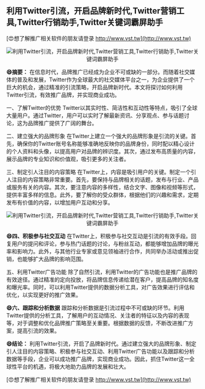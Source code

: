 ## **利用Twitter引流，开启品牌新时代,Twitter营销工具,Twitter行销助手,Twitter关键词霸屏助手**

[😍想了解推广相关软件的朋友请登录 http://www.vst.tw](http://www.vst.tw)

 <center><img src="https://vst.tw/MP4/tuiguang/png/8.png" alt="利用Twitter引流，开启品牌新时代,Twitter营销工具,Twitter行销助手,Twitter关键词霸屏助手"></center>

**😄摘要：**
在信息时代，品牌推广已经成为企业不可或缺的一部分。而随着社交媒体的普及和发展，Twitter作为全球最大的社交媒体平台之一，为企业提供了一个巨大的机会，通过精准的引流策略，开启品牌新时代。本文将探讨如何利用Twitter引流，有效推广品牌，并实现商业成功。

一、了解Twitter的优势
Twitter以其实时性、简洁性和互动性等特点，吸引了全球大量用户。通过Twitter，用户可以实时了解最新资讯、分享观点、参与话题讨论，这为品牌推广提供了广阔的舞台。

二、建立强大的品牌形象
在Twitter上建立一个强大的品牌形象是引流的关键。首先，确保你的Twitter账号名称能够准确地反映你的品牌身份，同时配以精心设计的个人资料和头像，以提高用户对品牌的辨识度。其次，通过发布高质量的内容，展示品牌的专业知识和价值观，吸引更多的关注者。

三、制定引人注目的内容策略
在Twitter上，内容是吸引用户的关键。制定一个引人注目的内容策略非常重要。首先，要保持与品牌相关的话题，发布与行业、产品或服务有关的内容。其次，要注意内容的多样性，结合文字、图像和视频等形式，提供丰富多样的信息。此外，要了解你的受众群体，根据他们的兴趣和需求，定期发布有价值的内容，以增加用户互动和分享。

 <center><img src="https://vst.tw/MP4/tuiguang/png/4.png" alt="利用Twitter引流，开启品牌新时代,Twitter营销工具,Twitter行销助手,Twitter关键词霸屏助手"></center>

**😄四、积极参与社交互动**
在Twitter上，积极参与社交互动是引流的有效手段。回复用户的提问和评论，参与热门话题的讨论，与粉丝互动，都能够增加品牌的曝光率和影响力。此外，与其他行业专家或意见领袖进行合作，共同举办活动或推出促销，也能够扩大品牌的影响范围。

五、利用Twitter广告功能
除了自然引流，利用Twitter的广告功能也是推广品牌的有效途径。通过精准的定向投放，将品牌信息传递给潜在客户，提高品牌的知名度和曝光率。同时，可以利用Twitter提供的数据分析工具，对广告效果进行评估和优化，以实现更好的推广效果。

**😄六、跟踪和分析数据**
跟踪和分析数据是引流过程中不可或缺的环节。利用Twitter提供的分析工具，了解用户的互动情况、关注者的特征以及内容的表现等，对于调整和优化品牌推广策略至关重要。根据数据的反馈，不断改进推广方案，提高引流的效果。

**😄结论：**
利用Twitter引流，开启了品牌新时代。通过建立强大的品牌形象、制定引人注目的内容策略、积极参与社交互动、利用Twitter广告功能以及跟踪和分析数据等手段，企业可以成功推广品牌，实现商业成功。因此，抓住Twitter这一全球性平台的机遇，将极大地助力品牌的发展和壮大。

[😍想了解推广相关软件的朋友请登录 http://www.vst.tw](http://www.vst.tw)



